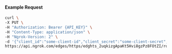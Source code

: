 <!-- Code generated for API Clients. DO NOT EDIT. -->

#### Example Request

```bash
curl \
-X PUT \
-H "Authorization: Bearer {API_KEY}" \
-H "Content-Type: application/json" \
-H "Ngrok-Version: 2" \
-d '{"client_id":"some-client-id","client_secret":"some-client-secret","enabled":true,"issuer":"https://accounts.google.com","scopes":["profile"]}' \
https://api.ngrok.com/edges/https/edghts_2uqkizgApaKt5Hvi8gzPz8FOtZI/routes/edghtsrt_2uqkiucCpyVYAR84Yv6f37NDsL3/oidc
```
